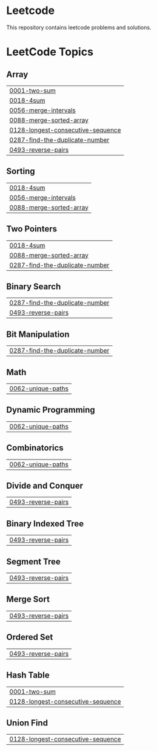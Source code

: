 # Leetcode
This repository contains leetcode problems and solutions.

<!---LeetCode Topics Start-->
# LeetCode Topics
## Array
|  |
| ------- |
| [0001-two-sum](https://github.com/rcypankaj/Leetcode/tree/master/0001-two-sum) |
| [0018-4sum](https://github.com/rcypankaj/Leetcode/tree/master/0018-4sum) |
| [0056-merge-intervals](https://github.com/rcypankaj/Leetcode/tree/master/0056-merge-intervals) |
| [0088-merge-sorted-array](https://github.com/rcypankaj/Leetcode/tree/master/0088-merge-sorted-array) |
| [0128-longest-consecutive-sequence](https://github.com/rcypankaj/Leetcode/tree/master/0128-longest-consecutive-sequence) |
| [0287-find-the-duplicate-number](https://github.com/rcypankaj/Leetcode/tree/master/0287-find-the-duplicate-number) |
| [0493-reverse-pairs](https://github.com/rcypankaj/Leetcode/tree/master/0493-reverse-pairs) |
## Sorting
|  |
| ------- |
| [0018-4sum](https://github.com/rcypankaj/Leetcode/tree/master/0018-4sum) |
| [0056-merge-intervals](https://github.com/rcypankaj/Leetcode/tree/master/0056-merge-intervals) |
| [0088-merge-sorted-array](https://github.com/rcypankaj/Leetcode/tree/master/0088-merge-sorted-array) |
## Two Pointers
|  |
| ------- |
| [0018-4sum](https://github.com/rcypankaj/Leetcode/tree/master/0018-4sum) |
| [0088-merge-sorted-array](https://github.com/rcypankaj/Leetcode/tree/master/0088-merge-sorted-array) |
| [0287-find-the-duplicate-number](https://github.com/rcypankaj/Leetcode/tree/master/0287-find-the-duplicate-number) |
## Binary Search
|  |
| ------- |
| [0287-find-the-duplicate-number](https://github.com/rcypankaj/Leetcode/tree/master/0287-find-the-duplicate-number) |
| [0493-reverse-pairs](https://github.com/rcypankaj/Leetcode/tree/master/0493-reverse-pairs) |
## Bit Manipulation
|  |
| ------- |
| [0287-find-the-duplicate-number](https://github.com/rcypankaj/Leetcode/tree/master/0287-find-the-duplicate-number) |
## Math
|  |
| ------- |
| [0062-unique-paths](https://github.com/rcypankaj/Leetcode/tree/master/0062-unique-paths) |
## Dynamic Programming
|  |
| ------- |
| [0062-unique-paths](https://github.com/rcypankaj/Leetcode/tree/master/0062-unique-paths) |
## Combinatorics
|  |
| ------- |
| [0062-unique-paths](https://github.com/rcypankaj/Leetcode/tree/master/0062-unique-paths) |
## Divide and Conquer
|  |
| ------- |
| [0493-reverse-pairs](https://github.com/rcypankaj/Leetcode/tree/master/0493-reverse-pairs) |
## Binary Indexed Tree
|  |
| ------- |
| [0493-reverse-pairs](https://github.com/rcypankaj/Leetcode/tree/master/0493-reverse-pairs) |
## Segment Tree
|  |
| ------- |
| [0493-reverse-pairs](https://github.com/rcypankaj/Leetcode/tree/master/0493-reverse-pairs) |
## Merge Sort
|  |
| ------- |
| [0493-reverse-pairs](https://github.com/rcypankaj/Leetcode/tree/master/0493-reverse-pairs) |
## Ordered Set
|  |
| ------- |
| [0493-reverse-pairs](https://github.com/rcypankaj/Leetcode/tree/master/0493-reverse-pairs) |
## Hash Table
|  |
| ------- |
| [0001-two-sum](https://github.com/rcypankaj/Leetcode/tree/master/0001-two-sum) |
| [0128-longest-consecutive-sequence](https://github.com/rcypankaj/Leetcode/tree/master/0128-longest-consecutive-sequence) |
## Union Find
|  |
| ------- |
| [0128-longest-consecutive-sequence](https://github.com/rcypankaj/Leetcode/tree/master/0128-longest-consecutive-sequence) |
<!---LeetCode Topics End-->